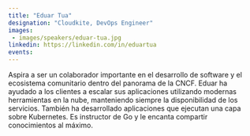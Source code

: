 ```yaml
---
title: "Eduar Tua"
designation: "Cloudkite, DevOps Engineer"
images:
 - images/speakers/eduar-tua.jpg
linkedin: https://linkedin.com/in/eduartua
events:
---
```


Aspira a ser un colaborador importante en el desarrollo de software y el ecosistema comunitario dentro del panorama de la CNCF. Eduar ha ayudado a los clientes a escalar sus aplicaciones utilizando modernas herramientas en la nube, manteniendo siempre la disponibilidad de los servicios. También ha desarrollado aplicaciones que ejecutan una capa sobre Kubernetes. Es instructor de Go y le encanta compartir conocimientos al máximo.